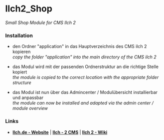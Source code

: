 # Ilch2_Shop
_Small Shop Module for CMS Ilch 2_

### Installation
- den Ordner "application" in das Hauptverzeichnis des CMS ilch 2 kopieren
<br>_copy the folder "application" into the main directory of the CMS ilch 2_

- das Modul wird mit der passenden Ordnerstruktur an die richtige Stelle kopiert
<br>_the module is copied to the correct location with the appropriate folder structure_

- das Modul ist nun über das Admincenter / Modulübersicht installierbar und anpassbar
<br>_the module can now be installed and adapted via the admin center / module overview_

### Links
- **[Ilch.de - Website](https://www.ilch.de)**  |  **[Ilch - 2 CMS](https://github.com/IlchCMS/Ilch-2.0/releases/latest)**  |  **[Ilch 2 - Wiki](https://github.com/IlchCMS/Ilch-2.0/wiki)**
